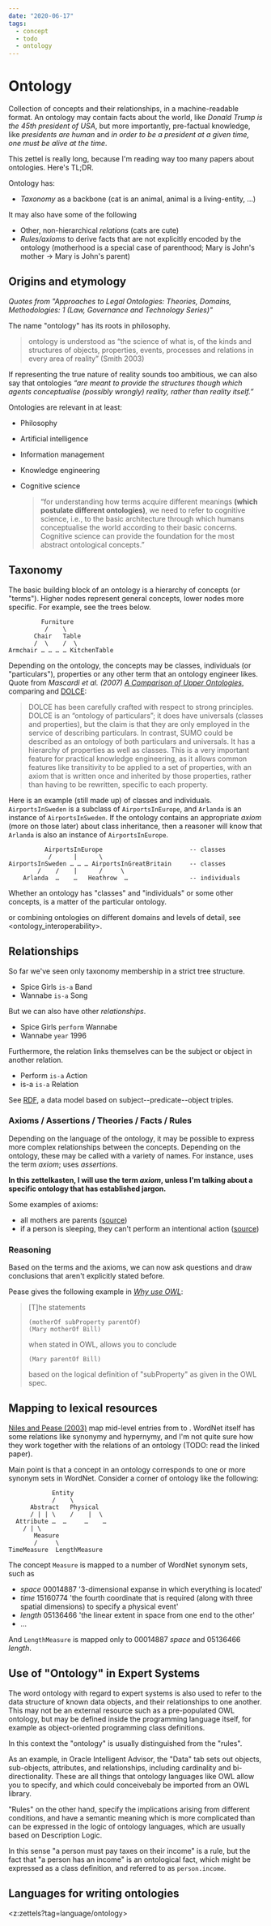 ```yaml
---
date: "2020-06-17"
tags:
  - concept
  - todo
  - ontology
---
```


# Ontology

Collection of concepts and their relationships, in a machine-readable format. An ontology may contain facts about the world, like _Donald Trump is the 45th president of USA_, but more importantly, pre-factual knowledge, like _presidents are human_ and _in order to be a president at a given time, one must be alive at the time_.

This zettel is really long, because I'm reading way too many papers about ontologies. Here's TL;DR.

Ontology has:
* _Taxonomy_ as a backbone (cat is an animal, animal is a living-entity, …)

It may also have some of the following
* Other, non-hierarchical _relations_ (cats are cute)
* _Rules/axioms_ to derive facts that are not explicitly encoded by the ontology (motherhood is a special case of parenthood; Mary is John's mother -> Mary is John's parent)


## Origins and etymology

_Quotes from "Approaches to Legal Ontologies: Theories, Domains, Methodologies: 1 (Law, Governance and Technology Series)"_

The name "ontology" has its roots in philosophy.

> ontology is understood as “the science of what is, of the kinds and structures of objects, properties, events, processes and relations in every area of reality” (Smith 2003)

If representing the true nature of reality sounds too ambitious, we can also say that ontologies _“are meant to provide the structures though which agents conceptualise (possibly wrongly) reality, rather than reality itself.”_

Ontologies are relevant in at least:
- Philosophy
- Artificial intelligence
- Information management
- Knowledge engineering
- Cognitive science

  > “for understanding how terms acquire different meanings __(which postulate different ontologies)__, we need to refer to cognitive science, i.e., to the basic architecture through which humans conceptualise the world according to their basic concerns. Cognitive science can provide the foundation for the most abstract ontological concepts.”

## Taxonomy

The basic building block of an ontology is a hierarchy of concepts (or "terms"). Higher nodes represent general concepts, lower nodes more specific. For example, see the trees below.

```
         Furniture
          /    \
       Chair   Table
       /  \    /  \
Armchair … … … … KitchenTable

```

Depending on the ontology, the concepts may be classes, individuals (or "particulars"), properties or any other term that an ontology engineer likes.
Quote from _Mascardi et al. (2007) [A Comparison of Upper Ontologies](http://personales.upv.es/prosso/resources/MascardiEtAl_WOA07.pdf)_, comparing <sumo>and [DOLCE](http://www.loa.istc.cnr.it/dolce/overview.html):

> DOLCE has been carefully crafted with respect to strong principles. DOLCE is an “ontology of particulars”; it does have universals (classes and properties), but the claim is that they are only employed in the service of describing particulars. In contrast, SUMO could be described as an ontology of both particulars and universals. It has a hierarchy of properties as well as classes. This is a very important feature for practical knowledge engineering, as it allows common features like transitivity to be applied to a set of properties, with an axiom that is written once and inherited by those properties, rather than having to be rewritten, specific to each property.

Here is an example (still made up) of classes and individuals. `AirportsInSweden` is a subclass of `AirportsInEurope`, and `Arlanda` is an instance of `AirportsInSweden`. If the ontology contains an appropriate _axiom_ (more on those later) about class inheritance, then a reasoner will know that `Arlanda` is also an instance of `AirportsInEurope`.

```
          AirportsInEurope                        -- classes
           /      |      \
AirportsInSweden … … … AirportsInGreatBritain     -- classes
        /    /    |      /     \
    Arlanda  …    …   Heathrow  …                 -- individuals

```

Whether an ontology has "classes" and "individuals" or some other concepts, is a matter of the particular ontology.

or combining ontologies on different domains and levels of detail, see <ontology_interoperability>.


<!--No matter what kind of entities there are in an ontology, just a tree of arbitrary labels isn't particularly useful. That's why ontologies may have some of the following features.-->

## Relationships

So far we've seen only taxonomy membership in a strict tree structure.
* Spice Girls `is-a` Band
* Wannabe `is-a` Song

But we can also have other _relationships_.
* Spice Girls `perform` Wannabe
* Wannabe `year` 1996

Furthermore, the relation links themselves can be the subject or object in another relation.
* Perform `is-a` Action
* is-a `is-a` Relation

See [RDF](https://en.wikipedia.org/wiki/Resource_Description_Framework), a data model based on subject--predicate--object triples.

### Axioms / Assertions / Theories / Facts / Rules

Depending on the language of the ontology, it may be possible to express more complex relationships between the concepts. Depending on the ontology, these may be called with a variety of names.
For instance, <sumo> uses the term _axiom_; <cyc> uses _assertions_.

__In this zettelkasten, I will use the term _axiom_, unless I'm talking about a specific ontology that has established jargon.__

Some examples of axioms:
* all mothers are parents ([source](https://www.xfront.com/why-use-owl.html))
* if a person is sleeping, they can't perform an intentional action ([source](http://ontolog.cim3.net/file/resource/reference/SIGMA-kee/suo-kif.pdf))

### Reasoning

Based on the terms and the axioms, we can now ask questions and draw conclusions that aren't explicitly stated before.

Pease gives the following example in _[Why use OWL](https://www.xfront.com/why-use-owl.html)_:

> [T]he statements
>
>     (motherOf subProperty parentOf)
>     (Mary motherOf Bill)
>
> when stated in OWL, allows you to conclude
>
>     (Mary parentOf Bill)
>
> based on the logical definition of "subProperty" as given in the OWL spec.



## Mapping to lexical resources

[Niles and Pease (2003)](http://www.adampease.org/professional/Niles-IKE.pdf) map mid-level entries from <sumo> to <wordnet>. WordNet itself has some relations like synonymy and hypernymy, and I'm not quite sure how they work together with the relations of an ontology (TODO: read the linked paper).

Main point is that a concept in an ontology corresponds to one or more synonym sets in WordNet. Consider a corner of ontology like the following:

                Entity
                /    \
          Abstract   Physical
          / | | \    /    |  \
      Attribute …  …     …    …
        / | \
           Measure
           /     \
    TimeMeasure  LengthMeasure


The concept `Measure` is mapped to a number of WordNet synonym sets, such as
* _space_ 00014887 '3-dimensional expanse in which everything is located'
* _time_ 15160774	'the fourth coordinate that is required (along with three spatial dimensions) to specify a physical event'
* _length_ 05136466 'the linear extent in space from one end to the other'
* …

And `LengthMeasure` is mapped only to 00014887 _space_ and 05136466 _length_.


## Use of "Ontology" in Expert Systems

The word ontology with regard to expert systems is also used to refer to the data structure of known data objects, and their relationships to one another. This may not be an external resource such as a pre-populated OWL ontology, but may be defined inside the programming language itself, for example as object-oriented programming class definitions.

In this context the "ontology" is usually distinguished from the "rules".

As an example, in Oracle Intelligent Advisor, the "Data" tab sets out objects, sub-objects, attributes, and relationships, including cardinality and bi-directionality. These are all things that ontology languages like OWL allow you to specify, and which could conceivebaly be imported from an OWL library.

"Rules" on the other hand, specify the implications arising from different conditions, and have a semantic meaning which is more complicated than can be expressed in the logic of ontology languages, which are usually based on Description Logic.

In this sense "a person must pay taxes on their income" is a rule, but the fact that "a person has an income" is an ontological fact, which might be expressed as a class definition, and referred to as `person.income`.

## Languages for writing ontologies

<z:zettels?tag=language/ontology>
